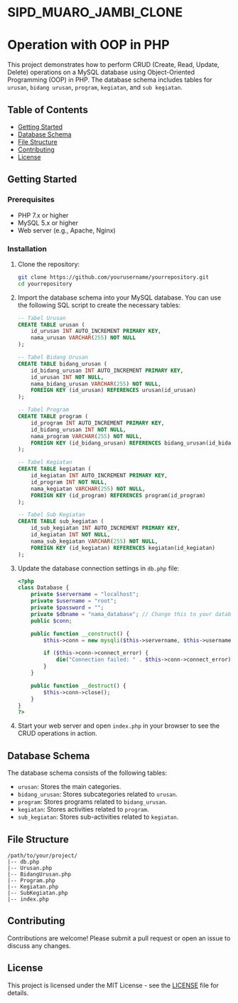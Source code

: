 # SIPD_MUARO_JAMBI_CLONE

#  Operation with OOP in PHP

This project demonstrates how to perform CRUD (Create, Read, Update, Delete) operations on a MySQL database using Object-Oriented Programming (OOP) in PHP. The database schema includes tables for `urusan`, `bidang urusan`, `program`, `kegiatan`, and `sub kegiatan`.

## Table of Contents

- [Getting Started](#getting-started)
- [Database Schema](#database-schema)
- [File Structure](#file-structure)
- [Contributing](#contributing)
- [License](#license)

## Getting Started

### Prerequisites

- PHP 7.x or higher
- MySQL 5.x or higher
- Web server (e.g., Apache, Nginx)

### Installation

1. Clone the repository:
    ```bash
    git clone https://github.com/yourusername/yourrepository.git
    cd yourrepository
    ```

2. Import the database schema into your MySQL database. You can use the following SQL script to create the necessary tables:

    ```sql
    -- Tabel Urusan
    CREATE TABLE urusan (
        id_urusan INT AUTO_INCREMENT PRIMARY KEY,
        nama_urusan VARCHAR(255) NOT NULL
    );

    -- Tabel Bidang Urusan
    CREATE TABLE bidang_urusan (
        id_bidang_urusan INT AUTO_INCREMENT PRIMARY KEY,
        id_urusan INT NOT NULL,
        nama_bidang_urusan VARCHAR(255) NOT NULL,
        FOREIGN KEY (id_urusan) REFERENCES urusan(id_urusan)
    );

    -- Tabel Program
    CREATE TABLE program (
        id_program INT AUTO_INCREMENT PRIMARY KEY,
        id_bidang_urusan INT NOT NULL,
        nama_program VARCHAR(255) NOT NULL,
        FOREIGN KEY (id_bidang_urusan) REFERENCES bidang_urusan(id_bidang_urusan)
    );

    -- Tabel Kegiatan
    CREATE TABLE kegiatan (
        id_kegiatan INT AUTO_INCREMENT PRIMARY KEY,
        id_program INT NOT NULL,
        nama_kegiatan VARCHAR(255) NOT NULL,
        FOREIGN KEY (id_program) REFERENCES program(id_program)
    );

    -- Tabel Sub Kegiatan
    CREATE TABLE sub_kegiatan (
        id_sub_kegiatan INT AUTO_INCREMENT PRIMARY KEY,
        id_kegiatan INT NOT NULL,
        nama_sub_kegiatan VARCHAR(255) NOT NULL,
        FOREIGN KEY (id_kegiatan) REFERENCES kegiatan(id_kegiatan)
    );
    ```

3. Update the database connection settings in `db.php` file:

    ```php
    <?php
    class Database {
        private $servername = "localhost";
        private $username = "root";
        private $password = "";
        private $dbname = "nama_database"; // Change this to your database name
        public $conn;

        public function __construct() {
            $this->conn = new mysqli($this->servername, $this->username, $this->password, $this->dbname);

            if ($this->conn->connect_error) {
                die("Connection failed: " . $this->conn->connect_error);
            }
        }

        public function __destruct() {
            $this->conn->close();
        }
    }
    ?>
    ```

4. Start your web server and open `index.php` in your browser to see the CRUD operations in action.

## Database Schema

The database schema consists of the following tables:

- `urusan`: Stores the main categories.
- `bidang_urusan`: Stores subcategories related to `urusan`.
- `program`: Stores programs related to `bidang_urusan`.
- `kegiatan`: Stores activities related to `program`.
- `sub_kegiatan`: Stores sub-activities related to `kegiatan`.

## File Structure

```
/path/to/your/project/
|-- db.php
|-- Urusan.php
|-- BidangUrusan.php
|-- Program.php
|-- Kegiatan.php
|-- SubKegiatan.php
|-- index.php
```


## Contributing

Contributions are welcome! Please submit a pull request or open an issue to discuss any changes.

## License

This project is licensed under the MIT License - see the [LICENSE](LICENSE) file for details.


